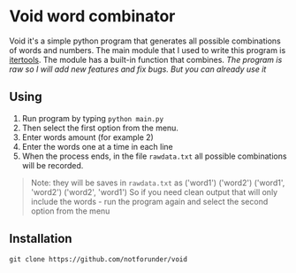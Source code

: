 # Void word combinator
Void it's a simple python program that generates all possible combinations of words and numbers. 
The main module that I used to write this program is [itertools](https://docs.python.org/3.9/library/itertools.html). The module has a built-in function that combines. _The program is raw so I will add new features and fix bugs. But you can already use it_

## Using
1. Run program by typing ```python main.py```
2. Then select the first option from the menu.
3. Enter words amount (for example 2)
4. Enter the words one at a time in each line
5. When the process ends, in the file ```rawdata.txt``` all possible combinations will be recorded.
> Note: they will be saves in ```rawdata.txt``` as
> ('word1')
> ('word2')
> ('word1', 'word2')
> ('word2', 'word1')
> So if you need clean output that will only include the words - run the program again and select the second option from the menu
 
## Installation
```git clone https://github.com/notforunder/void```
